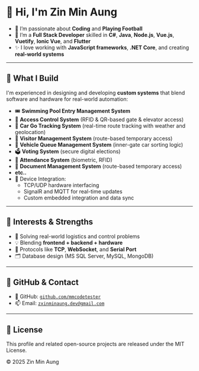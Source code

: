 # 👋 Hi, I'm <b>Zin Min Aung</b>

- 👀 I’m passionate about **Coding** and **Playing Football**
- 🌱 I’m a **Full Stack Developer** skilled in **C#**, **Java**, **Node.js**, **Vue.js**, **Vuetify**, **Ionic Vue**, and **Flutter**
- ✨ I love working with **JavaScript frameworks**, **.NET Core**, and creating **real-world systems**

---

## 🔧 What I Build

I'm experienced in designing and developing **custom systems** that blend software and hardware for real-world automation:

- 🎟 **Swimming Pool Entry Management System**
- 🛂 **Access Control System** (RFID & QR-based gate & elevator access)
- 🚗 **Car Go Tracking System** (real-time route tracking with weather and geolocation)
- 🧾 **Visitor Management System** (route-based temporary access)
- 🚦 **Vehicle Queue Management System** (inner-gate car sorting logic)
- 🗳 **Voting System** (secure digital elections)
- 📅 **Attendance System** (biometric, RFID)
- 🧾 **Document Management System** (route-based temporary access)
- **etc..**
- 🔌 Device Integration:
  - TCP/UDP hardware interfacing
  - SignalR and MQTT for real-time updates
  - Custom embedded integration and data sync

---

## 🧠 Interests & Strengths

- 🧪 Solving real-world logistics and control problems
- 💡 Blending **frontend + backend + hardware**
- 📡 Protocols like **TCP**, **WebSocket**, and **Serial Port**
- 🗂 Database design (MS SQL Server, MySQL, MongoDB)

---

## 👤 GitHub & Contact

- 🔗 GitHub: <code><a href="https://github.com/mmcodetester" target="_blank">github.com/mmcodetester</a></code>
- 📫 Email: <code><a href="mailto:zxinminaung.dev@gmail.com">zxinminaung.dev@gmail.com</a></code>

---

## 🪪 License

This profile and related open-source projects are released under the MIT License.

© 2025 Zin Min Aung

<!---
zxinminaung-dev/zxinminaung-dev is a ✨ special ✨ repository because its `README.md` (this file) appears on your GitHub profile.
You can click the Preview link to take a look at your changes.
--->
